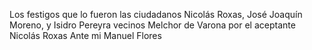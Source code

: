 Los festigos que lo fueron las ciudadanos Nicolás Roxas, José Joaquín Moreno, y Isidro Pereyra vecinos Melchor de Varona por el aceptante Nicolás Roxas Ante mi Manuel Flores